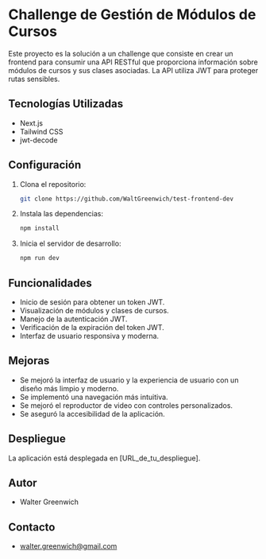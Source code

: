 # Challenge de Gestión de Módulos de Cursos

Este proyecto es la solución a un challenge que consiste en crear un frontend para consumir una API RESTful que proporciona información sobre módulos de cursos y sus clases asociadas. La API utiliza JWT para proteger rutas sensibles.

## Tecnologías Utilizadas

- Next.js
- Tailwind CSS
- jwt-decode

## Configuración

1.  Clona el repositorio:

    ```bash
    git clone https://github.com/WaltGreenwich/test-frontend-dev
    ```

2.  Instala las dependencias:

    ```bash
    npm install
    ```

3.  Inicia el servidor de desarrollo:

    ```bash
    npm run dev
    ```

## Funcionalidades

- Inicio de sesión para obtener un token JWT.
- Visualización de módulos y clases de cursos.
- Manejo de la autenticación JWT.
- Verificación de la expiración del token JWT.
- Interfaz de usuario responsiva y moderna.

## Mejoras

- Se mejoró la interfaz de usuario y la experiencia de usuario con un diseño más limpio y moderno.
- Se implementó una navegación más intuitiva.
- Se mejoró el reproductor de video con controles personalizados.
- Se aseguró la accesibilidad de la aplicación.

## Despliegue

La aplicación está desplegada en [URL_de_tu_despliegue].

## Autor

- Walter Greenwich

## Contacto

- walter.greenwich@gmail.com
